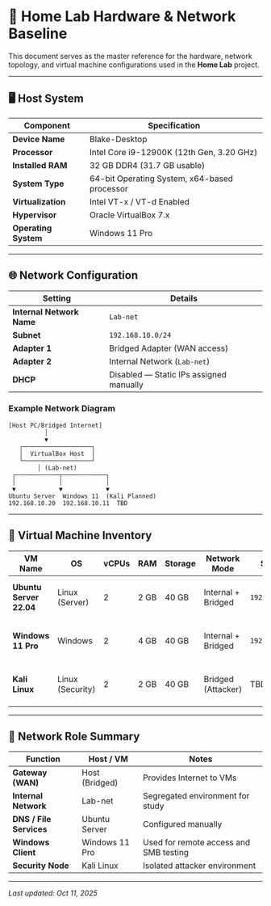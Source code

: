 # 🧰 Home Lab Hardware & Network Baseline

This document serves as the master reference for the hardware, network topology, and virtual machine configurations used in the **Home Lab** project.

---
## 🖥️ Host System
| Component | Specification |
|------------|----------------|
| **Device Name** | Blake-Desktop |
| **Processor** | Intel Core i9-12900K (12th Gen, 3.20 GHz) |
| **Installed RAM** | 32 GB DDR4 (31.7 GB usable) |
| **System Type** | 64-bit Operating System, x64-based processor |
| **Virtualization** | Intel VT-x / VT-d Enabled |
| **Hypervisor** | Oracle VirtualBox 7.x |
| **Operating System** | Windows 11 Pro |
---

## 🌐 Network Configuration

| Setting | Details |
|----------|----------|
| **Internal Network Name** | `Lab-net` |
| **Subnet** | `192.168.10.0/24` |
| **Adapter 1** | Bridged Adapter (WAN access) |
| **Adapter 2** | Internal Network (`Lab-net`) |
| **DHCP** | Disabled — Static IPs assigned manually |

### Example Network Diagram
```
[Host PC/Bridged Internet]
          │
          ▼
   ┌───────────────────┐
   │  VirtualBox Host  │
   └───────────────────┘
        │ (Lab-net)
 ┌────────────┬────────────┐
 │            │            │
 ▼            ▼            ▼
Ubuntu Server  Windows 11  (Kali Planned)
192.168.10.20  192.168.10.11  TBD
```

---

## 🧩 Virtual Machine Inventory

| VM Name | OS | vCPUs | RAM | Storage | Network Mode | Static IP | Purpose |
|----------|----|--------|------|-----------|----------------|-------------|-----------|
| **Ubuntu Server 22.04** | Linux (Server) | 2 | 2 GB | 40 GB | Internal + Bridged | `192.168.10.20` | File, DHCP/DNS, and network services |
| **Windows 11 Pro** | Windows | 2 | 4 GB | 40 GB | Internal + Bridged | `192.168.10.11` | Client testing and user management |
| **Kali Linux** | Linux (Security) | 2 | 2 GB | 40 GB | Bridged (Attacker) | TBD | Pen-testing and external attack simulations |

---
## 🧱 Network Role Summary

| Function | Host / VM | Notes |
|-----------|------------|-------|
| **Gateway (WAN)** | Host (Bridged) | Provides Internet to VMs |
| **Internal Network** | Lab-net | Segregated environment for study |
| **DNS / File Services** | Ubuntu Server | Configured manually |
| **Windows Client** | Windows 11 Pro | Used for remote access and SMB testing |
| **Security Node** | Kali Linux | Isolated attacker environment |

---

_Last updated: Oct 11, 2025_
